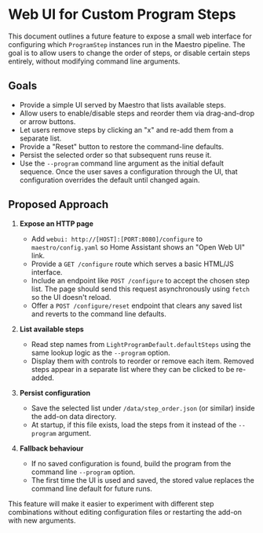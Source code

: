 # Web UI for Custom Program Steps

This document outlines a future feature to expose a small web interface for configuring which `ProgramStep` instances run in the Maestro pipeline. The goal is to allow users to change the order of steps, or disable certain steps entirely, without modifying command line arguments.

## Goals

- Provide a simple UI served by Maestro that lists available steps.
- Allow users to enable/disable steps and reorder them via drag-and-drop or arrow buttons.
- Let users remove steps by clicking an "x" and re-add them from a separate list.
- Provide a "Reset" button to restore the command-line defaults.
- Persist the selected order so that subsequent runs reuse it.
- Use the `--program` command line argument as the initial default sequence. Once the user saves a configuration through the UI, that configuration overrides the default until changed again.

## Proposed Approach

1. **Expose an HTTP page**
   - Add `webui: http://[HOST]:[PORT:8080]/configure` to `maestro/config.yaml` so Home Assistant shows an "Open Web UI" link.
   - Provide a `GET /configure` route which serves a basic HTML/JS interface.
   - Include an endpoint like `POST /configure` to accept the chosen step list.
     The page should send this request asynchronously using `fetch` so the UI
     doesn't reload.
   - Offer a `POST /configure/reset` endpoint that clears any saved list and
     reverts to the command line defaults.

2. **List available steps**
   - Read step names from `LightProgramDefault.defaultSteps` using the same lookup logic as the `--program` option.
   - Display them with controls to reorder or remove each item. Removed steps
     appear in a separate list where they can be clicked to be re-added.

3. **Persist configuration**
   - Save the selected list under `/data/step_order.json` (or similar) inside the add-on data directory.
   - At startup, if this file exists, load the steps from it instead of the `--program` argument.

4. **Fallback behaviour**
   - If no saved configuration is found, build the program from the command line `--program` option.
   - The first time the UI is used and saved, the stored value replaces the command line default for future runs.


This feature will make it easier to experiment with different step combinations without editing configuration files or restarting the add-on with new arguments.

